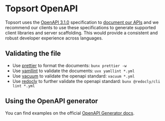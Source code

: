 # Topsort OpenAPI

Topsort uses the [OpenAPI 3.1.0][openapi] specification to [document our APIs][docs] and we
recommend our clients to use these specifications to generate supported client libraries and server
scaffolding. This would provide a consistent and robust developer experience across languages.

## Validating the file

- Use [prettier][prettier] to format the documents: `bunx prettier -w`
- Use [yamllint][yamllint] to validate the documents: `uvx yamllint *.yml`
- Use [vacuum][vacuum] to validate the openapi standard: `vacuum *.yml`
- Use [redocly][redocly] to further validate the openapi standard: `bunx @redocly/cli lint *.yml`

## Using the OpenAPI generator

You can find examples on the official
[OpenAPI Generator docs](https://openapi-generator.tech/docs/usage#examples).

[openapi]: https://github.com/OAI/OpenAPI-Specification/blob/main/versions/3.1.0.md
[docs]: https://docs.topsort.com
[prettier]: https://prettier.io/
[yamllint]: https://github.com/adrienverge/yamllint
[vacuum]: https://quobix.com/vacuum/start/
[redocly]: https://redocly.com/docs/cli/installation

